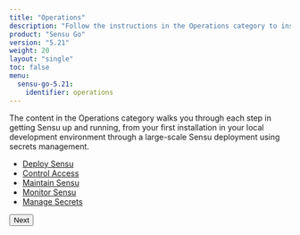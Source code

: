 ```yaml
---
title: "Operations"
description: "Follow the instructions in the Operations category to install, deploy, and operate Sensu."
product: "Sensu Go"
version: "5.21"
weight: 20
layout: "single"
toc: false
menu:
  sensu-go-5.21:
    identifier: operations
---
```


The content in the Operations category walks you through each step in getting Sensu up and running, from your first installation in your local development environment through a large-scale Sensu deployment using secrets management.

- [Deploy Sensu][1]
- [Control Access][2]
- [Maintain Sensu][3]
- [Monitor Sensu][4]
- [Manage Secrets][5]

**<button onclick="window.location.href='deploy-sensu';">Next</button>**


[1]: deploy-sensu/
[2]: control-access/
[3]: maintain-sensu/
[4]: monitor-sensu/
[5]: manage-secrets/
